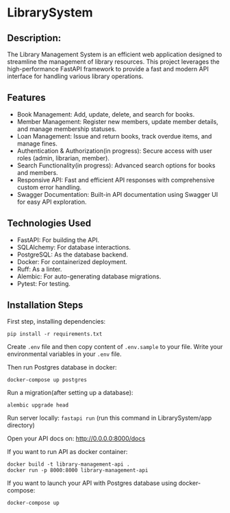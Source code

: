 # LibrarySystem

## Description:
The Library Management System is an efficient web application designed to streamline the management of library
resources. This project leverages the high-performance FastAPI framework to provide a fast and modern API
interface for handling various library operations.

## Features
- Book Management:
Add, update, delete, and search for books.
- Member Management:
Register new members, update member details, and manage membership statuses.
- Loan Management:
Issue and return books, track overdue items, and manage fines.
- Authentication & Authorization(in progress): 
Secure access with user roles (admin, librarian, member).
- Search Functionality(in progress): 
Advanced search options for books and members.
- Responsive API:
Fast and efficient API responses with comprehensive custom error handling.
- Swagger Documentation:
Built-in API documentation using Swagger UI for easy API exploration.
## Technologies Used
- FastAPI: For building the API.
- SQLAlchemy: For database interactions.
- PostgreSQL: As the database backend.
- Docker: For containerized deployment.
- Ruff: As a linter.
- Alembic: For auto-generating database migrations.
- Pytest: For testing.
## Installation Steps
First step, installing dependencies:

`pip install -r requirements.txt`

Create `.env` file and then copy content of `.env.sample` to your file.
Write your environmental variables in your `.env` file.

Then run Postgres database in docker:

`docker-compose up postgres`

Run a migration(after setting up a database):

`alembic upgrade head`

Run server locally:
`fastapi run` (run this command in LibrarySystem/app directory)

Open your API docs on:
http://0.0.0.0:8000/docs

If you want to run API as docker container:
```
docker build -t library-management-api .
docker run -p 8000:8000 library-management-api
```

If you want to launch your API with Postgres database using docker-compose:

`docker-compose up`
